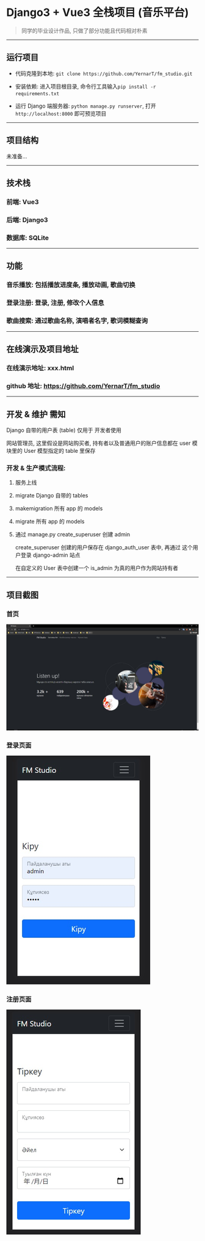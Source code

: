 # Django3 + Vue3 全栈项目 (音乐平台)

> 同学的毕业设计作品, 只做了部分功能且代码相对朴素

---

## 运行项目

- 代码克隆到本地: `git clone https://github.com/YernarT/fm_studio.git`

- 安装依赖: 进入项目根目录, 命令行工具输入`pip install -r requirements.txt`

- 运行 Django 端服务器: `python manage.py runserver`, 打开`http://localhost:8000` 即可预览项目

---

## 项目结构

未准备...

---

## 技术栈

### 前端: Vue3

### 后端: Django3

### 数据库: SQLite

---

## 功能

### 音乐播放: 包括播放进度条, 播放动画, 歌曲切换

### 登录注册: 登录, 注册, 修改个人信息

### 歌曲搜索: 通过歌曲名称, 演唱者名字, 歌词模糊查询

---

## 在线演示及项目地址

### 在线演示地址: xxx.html

### github 地址: https://github.com/YernarT/fm_studio

---

## 开发 & 维护 需知

Django 自带的用户表 (table) 仅用于 开发者使用

网站管理员, 这里假设是网站购买者, 持有者以及普通用户的账户信息都在 user 模块里的 User 模型指定的 table 里保存

### 开发 & 生产模式流程:

1. 服务上线
2. migrate Django 自带的 tables
3. makemigration 所有 app 的 models
4. migrate 所有 app 的 models
5. 通过 manage.py create_superuser 创建 admin

   create_superuser 创建的用户保存在 django_auth_user 表中, 再通过 这个用户登录 django-admin 站点

   在自定义的 User 表中创建一个 is_admin 为真的用户作为网站持有者

---

## 项目截图

### 首页

<img src="./result_img/index_page_src.jpeg" alt="index_page_scr" />

### 登录页面

<img src="./result_img/login_page_src.jfif" alt="index_page_scr" />

### 注册页面

<img src="./result_img/register_page_src.jfif" alt="index_page_scr" />
